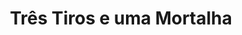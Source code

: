 ---
title: 'Três Tiros e uma Mortalha'
author_name: 'Estúdios PEA'
year: y1969
origin: Portugal
type: book cover
tags: [fiction, short story, 'Rogério Fernandes', 'Publicações Europa-América', 'Os Livros das Três Abelhas']
ref: RS.010.0001
thumbnail_image_path: /images/RS-010-0001-tres-tiros-uma-mortalha-thumbnail.jpg
image_path: /images/RS-010-0001-tres-tiros-uma-mortalha.jpg
layout: artifact
---